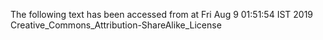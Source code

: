 The following text has been accessed from at Fri Aug 9 01:51:54 IST 2019
Creative_Commons_Attribution-ShareAlike_License
